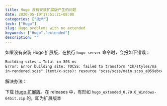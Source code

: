 ```yaml
---
title: Hugo 没有安装扩展版产生的问题
date: 2020-05-10T17:51:21+08:00
categories: ["技术"]
tech: ["Hugo"]
slug: Hugo problems with no extended
keywords: ["Hugo","extended"]
description: ""
---
```


如果没有安装 Hugo 扩展版，在执行 `hugo server` 命令时，会报如下错误：

```markdown
Building sites … Total in 303 ms
Error: Error building site: TOCSS: failed to transform "zh/styles/ma
in-rendered.scss" (text/x-scss): resource "scss/scss/main.scss_a059ebc49e8302e6cfbf0e02020b9d85" not found in file cache
```

解决办法：

下载 [Hugo 扩展版](https://github.com/gohugoio/hugo/releases)。在 releases 中，有形如 `hugo_extended_0.70.0_Windows-64bit.zip` 的，即为扩展版本
